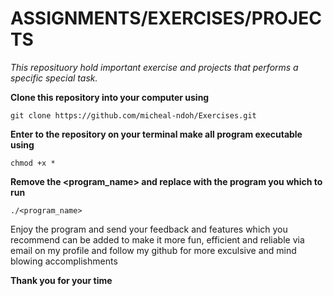 # ASSIGNMENTS/EXERCISES/PROJECTS
*This reposituory hold important exercise and projects that performs a specific special task.*

**Clone this repository into your computer using**
```shell
git clone https://github.com/micheal-ndoh/Exercises.git
```
**Enter to the repository on your terminal make all program executable using**
```shell
chmod +x *
```
**Remove the <program_name> and replace with the program you which to run** 
```shell
./<program_name>
```
Enjoy the program and send your feedback and features which you recommend can be added to make it more fun, efficient and reliable via email on my profile and follow my github for more exculsive and mind blowing accomplishments 

**Thank you for your time**



